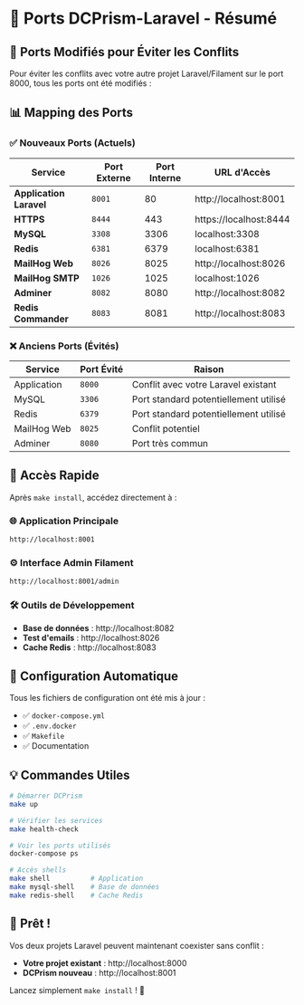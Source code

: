 # 🚢 Ports DCPrism-Laravel - Résumé

## 🎯 Ports Modifiés pour Éviter les Conflits

Pour éviter les conflits avec votre autre projet Laravel/Filament sur le port 8000, tous les ports ont été modifiés :

## 📊 Mapping des Ports

### ✅ Nouveaux Ports (Actuels)

| Service | Port Externe | Port Interne | URL d'Accès |
|---------|---------------|--------------|-------------|
| **Application Laravel** | `8001` | 80 | http://localhost:8001 |
| **HTTPS** | `8444` | 443 | https://localhost:8444 |
| **MySQL** | `3308` | 3306 | localhost:3308 |
| **Redis** | `6381` | 6379 | localhost:6381 |
| **MailHog Web** | `8026` | 8025 | http://localhost:8026 |
| **MailHog SMTP** | `1026` | 1025 | localhost:1026 |
| **Adminer** | `8082` | 8080 | http://localhost:8082 |
| **Redis Commander** | `8083` | 8081 | http://localhost:8083 |

### ❌ Anciens Ports (Évités)

| Service | Port Évité | Raison |
|---------|------------|---------|
| Application | `8000` | Conflit avec votre Laravel existant |
| MySQL | `3306` | Port standard potentiellement utilisé |
| Redis | `6379` | Port standard potentiellement utilisé |
| MailHog Web | `8025` | Conflit potentiel |
| Adminer | `8080` | Port très commun |

## 🚀 Accès Rapide

Après `make install`, accédez directement à :

### 🌐 **Application Principale**
```bash
http://localhost:8001
```

### ⚙️ **Interface Admin Filament**
```bash
http://localhost:8001/admin
```

### 🛠️ **Outils de Développement**
- **Base de données** : http://localhost:8082
- **Test d'emails** : http://localhost:8026
- **Cache Redis** : http://localhost:8083

## 🔧 Configuration Automatique

Tous les fichiers de configuration ont été mis à jour :
- ✅ `docker-compose.yml`
- ✅ `.env.docker`
- ✅ `Makefile`
- ✅ Documentation

## 💡 Commandes Utiles

```bash
# Démarrer DCPrism
make up

# Vérifier les services
make health-check

# Voir les ports utilisés
docker-compose ps

# Accès shells
make shell          # Application
make mysql-shell    # Base de données
make redis-shell    # Cache Redis
```

## 🎉 Prêt !

Vos deux projets Laravel peuvent maintenant coexister sans conflit :

- **Votre projet existant** : http://localhost:8000
- **DCPrism nouveau** : http://localhost:8001

Lancez simplement `make install` ! 🚀
